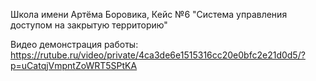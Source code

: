 Школа имени Артёма Боровика, Кейс №6 "Система управления доступом на закрытую территорию"

Видео демонстрация работы: https://rutube.ru/video/private/4ca3de6e1515316cc20e0bfc2e21d0d5/?p=uCatqjVmpntZoWRT5SPtKA
